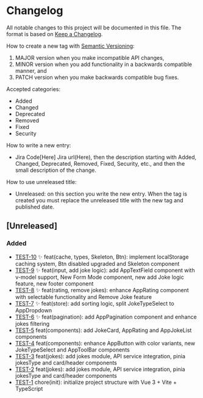 # Changelog

All notable changes to this project will be documented in this file.
The format is based on [Keep a Changelog](https://keepachangelog.com/en/1.0.0/).

How to create a new tag with [Semantic Versioning](https://semver.org/spec/v2.0.0.html):

1. MAJOR version when you make incompatible API changes,
2. MINOR version when you add functionality in a backwards compatible manner, and
3. PATCH version when you make backwards compatible bug fixes.

Accepted categories:

- Added
- Changed
- Deprecated
- Removed
- Fixed
- Security

How to write a new entry:

- Jira Code[Here] Jira url(Here), then the description starting with Added, Changed, Deprecated, Removed, Fixed, Security, etc., and then the small description of the change.

How to use unreleased title:

- Unreleased: on this section you write the new entry. When the tag is created you must replace the unreleased title with the new tag and published date.

## [Unreleased]
### Added
- [TEST-10](https://skyagile.atlassian.net/browse/TEST-10) :sparkles: feat(cache, types, Skeleton, Btn): implement localStorage caching system, Btn disabled upgraded and Skeleton component
- [TEST-9](https://skyagile.atlassian.net/browse/TEST-9) :sparkles: feat(input, add joke logic): add AppTextField component with v-model support, New Form Mode component, new add Joke logic feature, new footer component
- [TEST-8](https://skyagile.atlassian.net/browse/TEST-8) :sparkles: feat(rating, remove jokes): enhance AppRating component with selectable functionality and Remove Joke feature
- [TEST-7](https://skyagile.atlassian.net/browse/TEST-7) :sparkles: feat(store): add sorting logic, split JokeTypeSelect to AppDropdown
- [TEST-6](https://skyagile.atlassian.net/browse/TEST-6) :sparkles: feat(pagination): add AppPagination component and enhance jokes filtering
- [TEST-5](https://skyagile.atlassian.net/browse/TEST-5) feat(components): add JokeCard, AppRating and  AppJokeList components
- [TEST-4](https://skyagile.atlassian.net/browse/TEST-4) feat(components): enhance AppButton with color variants, new JokeTypeSelect and AppToolBar components
- [TEST-3](https://skyagile.atlassian.net/browse/TEST-3) feat(jokes): add jokes module, API service integration, pinia jokesType and card/header components
- [TEST-2](https://skyagile.atlassian.net/browse/TEST-2) feat(jokes): add jokes module, API service integration, pinia jokesType and card/header components
- [TEST-1](https://skyagile.atlassian.net/browse/TEST-1) chore(init): initialize project structure with Vue 3 + Vite + TypeScript
